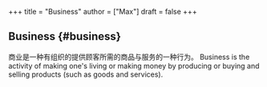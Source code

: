 +++
title = "Business"
author = ["Max"]
draft = false
+++

## Business {#business}

商业是一种有组织的提供顾客所需的商品与服务的一种行为。
Business is the activity of making one's living or making money by producing
or buying and selling products (such as goods and services).

